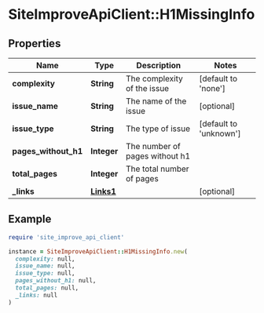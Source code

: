 # SiteImproveApiClient::H1MissingInfo

## Properties

| Name | Type | Description | Notes |
| ---- | ---- | ----------- | ----- |
| **complexity** | **String** | The complexity of the issue | [default to &#39;none&#39;] |
| **issue_name** | **String** | The name of the issue | [optional] |
| **issue_type** | **String** | The type of issue | [default to &#39;unknown&#39;] |
| **pages_without_h1** | **Integer** | The number of pages without h1 |  |
| **total_pages** | **Integer** | The total number of pages |  |
| **_links** | [**Links1**](Links1.md) |  | [optional] |

## Example

```ruby
require 'site_improve_api_client'

instance = SiteImproveApiClient::H1MissingInfo.new(
  complexity: null,
  issue_name: null,
  issue_type: null,
  pages_without_h1: null,
  total_pages: null,
  _links: null
)
```

